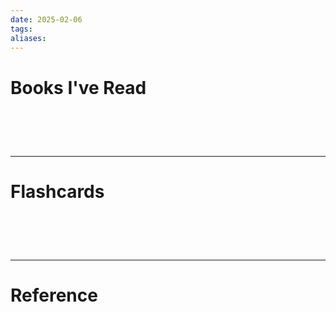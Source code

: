 ```yaml
---
date: 2025-02-06
tags: 
aliases:
---
```

# Books I've Read



# ‌
---
# Flashcards


# ‌
---
# Reference
